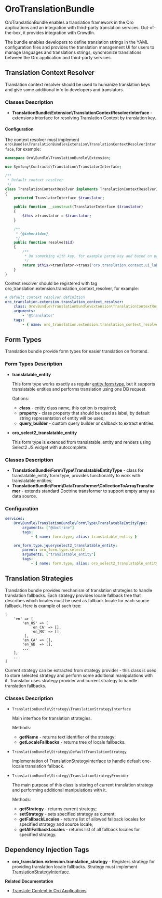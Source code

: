 <a id="bundle-docs-platform-translation-bundle"></a>

# OroTranslationBundle

OroTranslationBundle enables a translation framework in the Oro applications and an integration with third-party translation services. Out-of-the-box, it provides integration with CrowdIn.

The bundle enables developers to define translation strings in the YAML configuration files and provides the translation management UI for users to manage languages and translations strings, synchronize translations between the Oro application and third-party services.

## Translation Context Resolver

Translation context resolver should be used to humanize translation keys and give some additional info to developers and translators.

### Classes Description

* **TranslationBundle\\Extension\\TranslationContextResolverInterface** - extensions interface for resolving Translation Context by translation key.

#### Configuration

The context resolver must implement `oro\Bundle\TranslationBundle\Extension\TranslationContextResolverInterface`, for example:

```php
namespace Oro\Bundle\TranslationBundle\Extension;

use Symfony\Contracts\Translation\TranslatorInterface;

/**
 * Default context resolver
 */
class TranslationContextResolver implements TranslationContextResolverInterface
{
    protected TranslatorInterface $translator;

    public function __construct(TranslatorInterface $translator)
    {
        $this->translator = $translator;
    }

    /**
     * {@inheritdoc}
     */
    public function resolve($id)
    {
        /**
         * Do something with key, for example parse key and based on parsed data prepare context string
         */
        return $this->translator->trans('oro.translation.context.ui_label');
    }
}
```

Context resolver should be registered with tag oro_translation.extension.translation_context_resolver, for example:

```yaml
# default context resolver definition
oro_translation.extension.translation_context_resolver:
    class: Oro\Bundle\TranslationBundle\Extension\TranslationContextResolver
    arguments:
        - '@translator'
    tags:
        - { name: oro_translation.extension.translation_context_resolver, priority: -100 }
```

## Form Types

Translation bundle provide form types for easier translation on frontend.

### Form Types Description

* **translatable_entity**

  This form type works exactly as regular <a href="http://symfony.com/doc/current/reference/forms/types/entity.html" target="_blank">entity form type</a>, but it supports translatable entities and performs translation using one DB request.

  Options:
  * **class** - entity class name, this option is required;
  * **property** - class property that should be used as label, by default string representation of entity will be used;
  * **query_builder** - custom query builder or callback to extract entities.
* **oro_select2_translatable_entity**

  This form type is extended from translatable_entity and renders using Select2 JS widget with autocomplete.

### Classes Description

* **TranslationBundle\\Form\\Type\\TranslatableEntityType** - class for translatable_entity form type, provides functionality to work with translatable entities;
* **TranslationBundle\\Form\\DataTransformer\\CollectionToArrayTransformer** - extends standard Doctrine transformer to support empty array as data source.

### Configuration

```yaml
services:
    Oro\Bundle\TranslationBundle\Form\Type\TranslatableEntityType:
        arguments: ["@doctrine"]
        tags:
            - { name: form.type, alias: translatable_entity }

    oro_form.type.jqueryselect2_translatable_entity:
        parent: oro_form.type.select2
        arguments: ["translatable_entity"]
        tags:
            - { name: form.type, alias: oro_select2_translatable_entity }
```

## Translation Strategies

Translation bundle provides mechanism of translation strategies to handle translation fallbacks.
Each strategy provides locale fallback tree that describes which locales must be used as fallback locale
for each source fallback. Here is example of such tree:

```twig
[
    'en' => [
        'en_US' => [
            'en_CA' => [],
            'en_MX' => [],
         ],
        'en_CA' => [],
        'en_GB  => [],
        ...
    ],
    ...
]
```

Current strategy can be extracted from strategy provider - this class is used to store selected strategy and
perform some additional manipulations with it. Translator uses strategy provider and current strategy to handle
translation fallbacks.

### Classes Description

* `TranslationBundle\Strategy\TranslationStrategyInterface`

  Main interface for translation strategies.

  Methods:
  * **getName** - returns text identifier of the strategy;
  * **getLocaleFallbacks** - returns tree of locale fallbacks.
* `TranslationBundle\Strategy\DefaultTranslationStrategy`

  Implementation of TranslationStrategyInterface to handle default one-locale translation fallback.
* `TranslationBundle\Strategy\TranslationStrategyProvider`

  The main purpose of this class is storing of current translation strategy and performing additional manipulations with it.

  Methods:
  * **getStrategy** - returns current strategy;
  * **setStrategy** - sets specified strategy as current;
  * **getFallbackLocales** - returns list of allowed fallback locales for specified strategy and source locale;
  * **getAllFallbackLocales** - returns list of all fallback locales for specified strategy.

## Dependency Injection Tags

* **oro_translation.extension.translation_strategy** - Registers strategy for providing translation locale fallbacks. Strategy must implement <a href="https://github.com/oroinc/platform/blob/5.0/src/Oro/Bundle/TranslationBundle/Strategy/TranslationStrategyInterface.php" target="_blank">TranslationStrategyInterface</a>.

**Related Documentation**

* [Translate Content in Oro Applications](../../../backend/translations/translations.md#dev-translation)

<!-- Frontend -->
